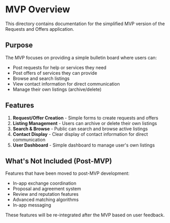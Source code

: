 # MVP Overview

This directory contains documentation for the simplified MVP version of the Requests and Offers application.

## Purpose

The MVP focuses on providing a simple bulletin board where users can:
- Post requests for help or services they need
- Post offers of services they can provide
- Browse and search listings
- View contact information for direct communication
- Manage their own listings (archive/delete)

## Features

1. **Request/Offer Creation** - Simple forms to create requests and offers
2. **Listing Management** - Users can archive or delete their own listings
3. **Search & Browse** - Public can search and browse active listings
4. **Contact Display** - Clear display of contact information for direct communication
5. **User Dashboard** - Simple dashboard to manage user's own listings

## What's Not Included (Post-MVP)

Features that have been moved to post-MVP development:
- In-app exchange coordination
- Proposal and agreement system
- Review and reputation features
- Advanced matching algorithms
- In-app messaging

These features will be re-integrated after the MVP based on user feedback.